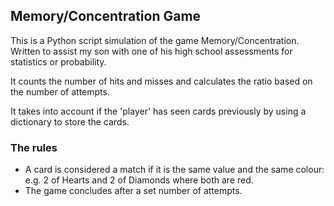 ## Memory/Concentration Game
This is a Python script simulation of the game Memory/Concentration.  Written to assist my son with one of his high school assessments for statistics or probability.

It counts the number of hits and misses and calculates the ratio based on the number of attempts.

It takes into account if the 'player' has seen cards previously by using a dictionary to store the cards.

### The rules
- A card is considered a match if it is the same value and the same colour: e.g. 2 of Hearts and 2 of Diamonds where both are red.
- The game concludes after a set number of attempts.

